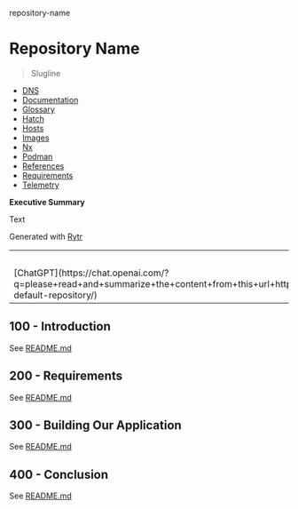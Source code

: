 repository-name
# Repository Name

> Slugline

- [DNS](./DNS.md)
- [Documentation](./DOCUMENTATION.md)
- [Glossary](./GLOSSARY.md)
- [Hatch](./HATCH.md)
- [Hosts](./HOSTS.md)
- [Images](./IMAGES.md)
- [Nx](./NX.md)
- [Podman](./PODMAN.md)
- [References](./REFERENCES.md)
- [Requirements](./REQUIREMENTS.md)
- [Telemetry](./TELEMETRY.md)

**Executive Summary**

Text

Generated with [Rytr](https://app.rytr.me)

<table>
<th colspan="5">Summarize with:</th><tr/> 
<td>[ChatGPT](https://chat.openai.com/?q=please+read+and+summarize+the+content+from+this+url+https://github.com/vanHeemstraSystems/template-default-repository/)</td>
<td>[Grok](https://x.com/i/grok?text=please+read+and+summarize+the+content+from+this+url+https://github.com/vanHeemstraSystems/template-default-repository/)</td>
<td>[Google AI Mode](https://www.google.com/search?udm=50&aep=11&q=please+read+and+summarize+the+content+from+this+url+https://github.com/vanHeemstraSystems/template-default-repository/)</td>
<td>[Perplexity](https://www.perplexity.ai/search/new?q=please+read+and+summarize+the+content+from+this+url+https://github.com/vanHeemstraSystems/template-default-repository/)</td>
<td>[Claude.ai](https://claude.ai/new?q=please+read+and+summarize+the+content+from+this+url+https://github.com/vanHeemstraSystems/template-default-repository/)</td>  
</table>

## 100 - Introduction

See [README.md](./100/README.md)

## 200 - Requirements

See [README.md](./200/README.md)

## 300 - Building Our Application

See [README.md](./300/README.md)

## 400 - Conclusion

See [README.md](./400/README.md)
